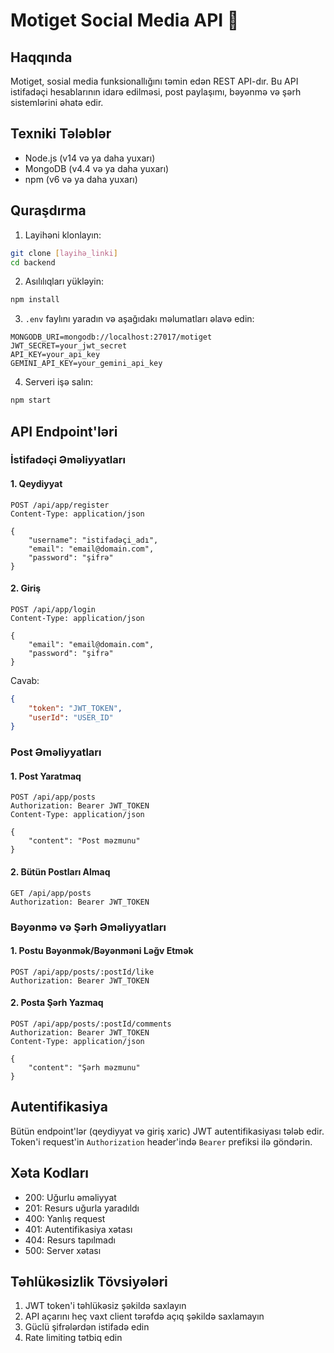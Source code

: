 # Motiget Social Media API 🚀

## Haqqında
Motiget, sosial media funksionallığını təmin edən REST API-dır. Bu API istifadəçi hesablarının idarə edilməsi, post paylaşımı, bəyənmə və şərh sistemlərini əhatə edir.

## Texniki Tələblər
- Node.js (v14 və ya daha yuxarı)
- MongoDB (v4.4 və ya daha yuxarı)
- npm (v6 və ya daha yuxarı)

## Quraşdırma
1. Layihəni klonlayın:
```bash
git clone [layihə_linki]
cd backend
```

2. Asılılıqları yükləyin:
```bash
npm install
```

3. `.env` faylını yaradın və aşağıdakı məlumatları əlavə edin:
```env
MONGODB_URI=mongodb://localhost:27017/motiget
JWT_SECRET=your_jwt_secret
API_KEY=your_api_key
GEMINI_API_KEY=your_gemini_api_key
```

4. Serveri işə salın:
```bash
npm start
```

## API Endpoint'ləri

### İstifadəçi Əməliyyatları

#### 1. Qeydiyyat
```http
POST /api/app/register
Content-Type: application/json

{
    "username": "istifadəçi_adı",
    "email": "email@domain.com",
    "password": "şifrə"
}
```

#### 2. Giriş
```http
POST /api/app/login
Content-Type: application/json

{
    "email": "email@domain.com",
    "password": "şifrə"
}
```
Cavab:
```json
{
    "token": "JWT_TOKEN",
    "userId": "USER_ID"
}
```

### Post Əməliyyatları

#### 1. Post Yaratmaq
```http
POST /api/app/posts
Authorization: Bearer JWT_TOKEN
Content-Type: application/json

{
    "content": "Post məzmunu"
}
```

#### 2. Bütün Postları Almaq
```http
GET /api/app/posts
Authorization: Bearer JWT_TOKEN
```

### Bəyənmə və Şərh Əməliyyatları

#### 1. Postu Bəyənmək/Bəyənməni Ləğv Etmək
```http
POST /api/app/posts/:postId/like
Authorization: Bearer JWT_TOKEN
```

#### 2. Posta Şərh Yazmaq
```http
POST /api/app/posts/:postId/comments
Authorization: Bearer JWT_TOKEN
Content-Type: application/json

{
    "content": "Şərh məzmunu"
}
```

## Autentifikasiya
Bütün endpoint'lər (qeydiyyat və giriş xaric) JWT autentifikasiyası tələb edir. Token'i request'in `Authorization` header'ində `Bearer` prefiksi ilə göndərin.

## Xəta Kodları
- 200: Uğurlu əməliyyat
- 201: Resurs uğurla yaradıldı
- 400: Yanlış request
- 401: Autentifikasiya xətası
- 404: Resurs tapılmadı
- 500: Server xətası

## Təhlükəsizlik Tövsiyələri
1. JWT token'i təhlükəsiz şəkildə saxlayın
2. API açarını heç vaxt client tərəfdə açıq şəkildə saxlamayın
3. Güclü şifrələrdən istifadə edin
4. Rate limiting tətbiq edin
